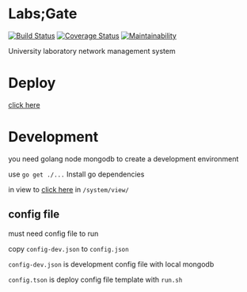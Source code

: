# Labs;Gate
[![Build Status](https://travis-ci.com/shiyunjin/Labs-Gate.svg?branch=master)](https://travis-ci.com/shiyunjin/Labs-Gate)
[![Coverage Status](https://coveralls.io/repos/github/shiyunjin/Labs-Gate/badge.svg?branch=master)](https://coveralls.io/github/shiyunjin/Labs-Gate?branch=master)
[![Maintainability](https://api.codeclimate.com/v1/badges/f8f91e33ba07913cecb9/maintainability)](https://codeclimate.com/github/shiyunjin/Labs-Gate/maintainability)

University laboratory network management system

# Deploy
[click here](https://github.com/shiyunjin/Labs-Gate-Deploy)

# Development
you need golang node mongodb to create a development environment

use `go get ./...` Install go dependencies

in view to [click here](https://github.com/shiyunjin/Labs-Gate-UI) in `/system/view/`

## config file
must need config file to run

copy `config-dev.json` to `config.json`

`config-dev.json` is development config file with local mongodb

`config.tson` is deploy config file template with `run.sh`
